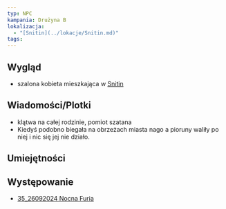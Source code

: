 ```yaml
---
typ: NPC
kampania: Drużyna B
lokalizacja:
  - "[Snitin](../lokacje/Snitin.md)"
tags: 
---
```


## Wygląd
- szalona kobieta mieszkająca w [Snitin](../lokacje/Snitin.md)
## Wiadomości/Plotki
- klątwa na całej rodzinie, pomiot szatana
- Kiedyś podobno biegała na obrzeżach miasta nago a pioruny waliły po niej i nic się jej nie działo.
## Umiejętności

## Występowanie
- [35_26092024 Nocna Furia](../sesje/35_26092024%20Nocna%20Furia.md)





